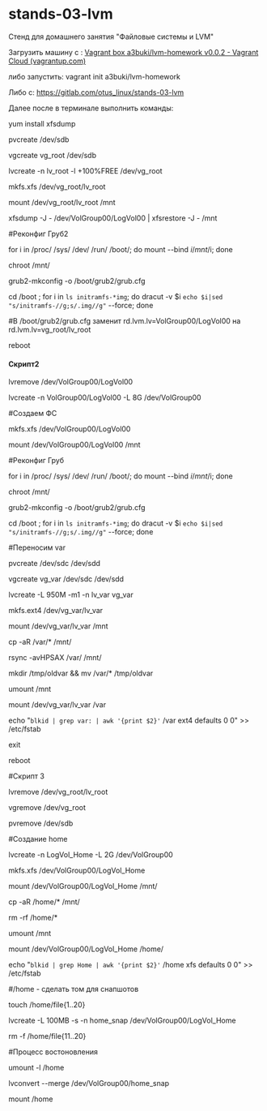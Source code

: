 # stands-03-lvm

Стенд для домашнего занятия "Файловые системы и LVM"

Загрузить машину с : [Vagrant box a3buki/lvm-homework v0.0.2 - Vagrant Cloud (vagrantup.com)](https://app.vagrantup.com/a3buki/boxes/lvm-homework/versions/0.0.2)    

либо запустить:  vagrant init a3buki/lvm-homework

Либо с: https://gitlab.com/otus_linux/stands-03-lvm

Далее после в терминале выполнить команды:

yum install xfsdump

pvcreate /dev/sdb

vgcreate vg_root /dev/sdb

lvcreate -n lv_root -l +100%FREE /dev/vg_root

mkfs.xfs /dev/vg_root/lv_root

mount /dev/vg_root/lv_root /mnt

xfsdump -J - /dev/VolGroup00/LogVol00 | xfsrestore -J - /mnt



#Реконфиг Груб2

for i in /proc/ /sys/ /dev/ /run/ /boot/; do mount --bind $i /mnt/$i; done

chroot /mnt/

grub2-mkconfig -o /boot/grub2/grub.cfg

cd /boot ; for i in `ls initramfs-*img`; do dracut -v $i `echo $i|sed "s/initramfs-//g;s/.img//g"` --force; done


#В /boot/grub2/grub.cfg заменит  rd.lvm.lv=VolGroup00/LogVol00 на rd.lvm.lv=vg_root/lv_root

reboot

#### Скрипт2

lvremove /dev/VolGroup00/LogVol00

lvcreate -n VolGroup00/LogVol00 -L 8G /dev/VolGroup00


#Создаем ФС

mkfs.xfs /dev/VolGroup00/LogVol00

mount /dev/VolGroup00/LogVol00 /mnt


#Реконфиг Груб

for i in /proc/ /sys/ /dev/ /run/ /boot/; do mount --bind $i /mnt/$i; done

chroot /mnt/

grub2-mkconfig -o /boot/grub2/grub.cfg

cd /boot ; for i in `ls initramfs-*img`; do dracut -v $i `echo $i|sed "s/initramfs-//g;s/.img//g"` --force; done


#Переносим var

pvcreate /dev/sdc /dev/sdd

vgcreate vg_var /dev/sdc /dev/sdd

lvcreate -L 950M -m1 -n lv_var vg_var

mkfs.ext4 /dev/vg_var/lv_var

mount /dev/vg_var/lv_var /mnt

cp -aR /var/* /mnt/

rsync -avHPSAX /var/ /mnt/

mkdir /tmp/oldvar && mv /var/* /tmp/oldvar

umount /mnt

mount /dev/vg_var/lv_var /var

echo "`blkid | grep var: | awk '{print $2}'` /var ext4 defaults 0 0" >> /etc/fstab

exit

reboot



#Cкрипт 3

lvremove /dev/vg_root/lv_root

vgremove /dev/vg_root

pvremove /dev/sdb

#Создание home

lvcreate -n LogVol_Home -L 2G /dev/VolGroup00

mkfs.xfs /dev/VolGroup00/LogVol_Home

mount /dev/VolGroup00/LogVol_Home /mnt/

cp -aR /home/* /mnt/

rm -rf /home/*

umount /mnt

mount /dev/VolGroup00/LogVol_Home /home/

echo "`blkid | grep Home | awk '{print $2}'` /home xfs defaults 0 0" >> /etc/fstab


#/home - сделать том для снапшотов

touch /home/file{1..20}

lvcreate -L 100MB -s -n home_snap /dev/VolGroup00/LogVol_Home

rm -f /home/file{11..20}


#Процесс востоновления

umount -l /home

lvconvert --merge /dev/VolGroup00/home_snap

mount /home

